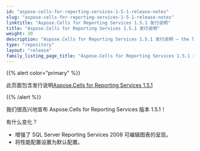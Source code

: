 ```yaml
---
id: "aspose-cells-for-reporting-services-1-5-1-release-notes"
slug: "aspose-cells-for-reporting-services-1-5-1-release-notes"
linktitle: "Aspose.Cells for Reporting Services 1.5.1 发行说明"
title: "Aspose.Cells for Reporting Services 1.5.1 发行说明"
weight: 30
description: "Aspose.Cells for Reporting Services 1.5.1 发行说明 – the latest updates and fixes."
type: "repository"
layout: "release"
family_listing_page_title: "Aspose.Cells for Reporting Services 1.5.1 发行说明"
---
```

{{% alert color="primary" %}} 

此页面包含发行说明[Aspose.Cells for Reporting Services 1.5.1](https://releases.aspose.com/cells/reportingservices/new-releases/aspose.cells-for-reporting-services-1.5.1/)

{{% /alert %}} 

我们很高兴地宣布 Aspose.Cells for Reporting Services 版本 1.5.1！

有什么变化？

- 增强了 SQL Server Reporting Services 2008 可编辑图表的呈现。
- 将性能配置设置为默认配置。
